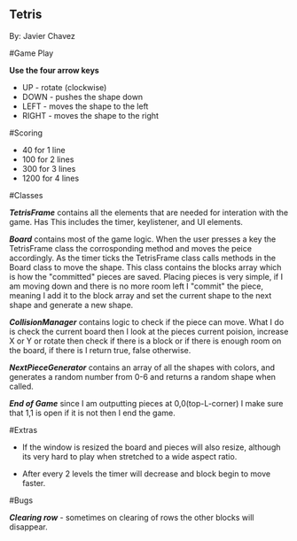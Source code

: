 Tetris
---
By: Javier Chavez

#Game Play

**Use the four arrow keys**
  
*	UP - rotate (clockwise)
*	DOWN - pushes the shape down
*	LEFT - moves the shape to the left
*	RIGHT - moves the shape to the right

#Scoring
  
* 40 for 1 line
* 100 for 2 lines
* 300 for 3 lines
* 1200 for 4 lines

#Classes

***TetrisFrame***  contains all the elements that are needed for interation with the game. Has This includes the timer, keylistener, and UI elements.

***Board*** contains most of the game logic. When the user presses a key the TetrisFrame class the corrosponding method and moves the peice accordingly. As the timer ticks the TetrisFrame class calls methods in the Board class to move the shape. This class contains the blocks array which is how the "committed" pieces are saved. Placing pieces is very simple, if I am moving down and there is no more room left I "commit" the piece, meaning I add it to the block array and set the current shape to the next shape and generate a new shape.

***CollisionManager*** contains logic to check if the piece can move. What I do is check the current board then I look at the pieces current poision, increase X or Y or rotate then check if there is a block or if there is enough room on the board, if there is I return true, false otherwise.   

***NextPieceGenerator*** contains an array of all the shapes with colors, and generates a random number from 0-6 and returns a random shape when called.

***End of Game*** since I am outputting pieces at 0,0(top-L-corner) I make sure that 1,1 is open if it is not then I end the game.
 

#Extras
* If the window is resized the board and pieces will also resize, although its very hard to play  when stretched to a wide aspect ratio.

*	After every 2 levels the timer will decrease and block begin to move faster.

#Bugs

***Clearing row*** - sometimes on clearing of rows the other blocks will disappear.

